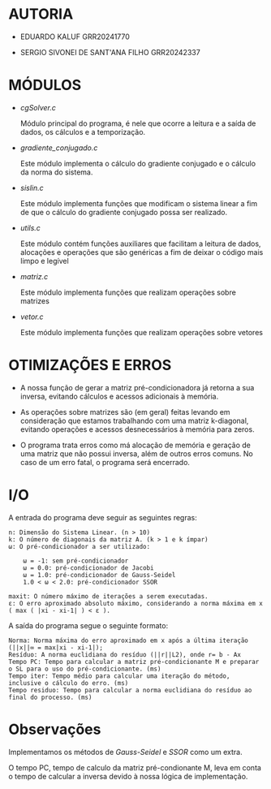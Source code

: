 # AUTORIA

- EDUARDO KALUF GRR20241770

- SERGIO SIVONEI DE SANT'ANA FILHO GRR20242337

# MÓDULOS

- _cgSolver.c_

    Módulo principal do programa, é nele que ocorre a leitura e a saída de dados, os cálculos e a temporização.  

- _gradiente_conjugado.c_

    Este módulo implementa o cálculo do gradiente conjugado e o cálculo da norma do sistema.

- _sislin.c_

    Este módulo implementa funções que modificam o sistema linear a fim de que o cálculo do gradiente conjugado possa ser realizado.

- _utils.c_

    Este módulo contém funções auxiliares que facilitam a leitura de dados, alocações e operações que são genéricas a fim de deixar o código mais limpo e legível

- _matriz.c_

    Este módulo implementa funções que realizam operações sobre matrizes

- _vetor.c_

    Este módulo implementa funções que realizam operações sobre vetores


# OTIMIZAÇÕES E ERROS

- A nossa função de gerar a matriz pré-condicionadora já retorna a sua inversa, evitando cálculos e acessos adicionais à memória.

- As operações sobre matrizes são (em geral) feitas levando em consideração que estamos trabalhando com uma matriz k-diagonal, evitando operações e acessos desnecessários à memória para zeros.

- O programa trata erros como má alocação de memória e geração de uma matriz que não possui inversa, além de outros erros comuns. No caso de um erro fatal, o programa será encerrado.

# I/O

A entrada do programa deve seguir as seguintes regras:

    n: Dimensão do Sistema Linear. (n > 10)
    k: O número de diagonais da matriz A. (k > 1 e k ímpar)  
    ω: O pré-condicionador a ser utilizado:

        ω = -1: sem pré-condicionador
        ω = 0.0: pré-condicionador de Jacobi
        ω = 1.0: pré-condicionador de Gauss-Seidel
        1.0 < ω < 2.0: pré-condicionador SSOR

    maxit: O número máximo de iterações a serem executadas.
    ε: O erro aproximado absoluto máximo, considerando a norma máxima em x ( max ( |xi - xi-1| ) < ε ).


A saída do programa segue o seguinte formato:

    Norma: Norma máxima do erro aproximado em x após a última iteração (||x||∞ = max|xi - xi-1|);
    Resíduo: A norma euclidiana do resíduo (||r||L2), onde r= b - Ax
    Tempo PC: Tempo para calcular a matriz pré-condicionante M e preparar o SL para o uso do pré-condicionante. (ms)
    Tempo iter: Tempo médio para calcular uma iteração do método, inclusive o cálculo do erro. (ms)
    Tempo residuo: Tempo para calcular a norma euclidiana do resíduo ao final do processo. (ms)

# Observações

Implementamos os métodos de _Gauss-Seidel_ e _SSOR_ como um extra.

O tempo PC, tempo de calculo da matriz pré-condionante M, leva em conta o tempo de calcular a inversa devido à nossa lógica de implementação. 